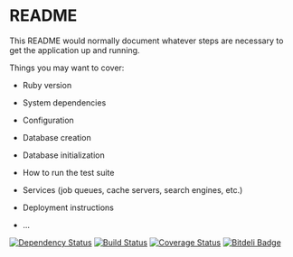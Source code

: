 # README

This README would normally document whatever steps are necessary to get the
application up and running.

Things you may want to cover:

* Ruby version

* System dependencies

* Configuration

* Database creation

* Database initialization

* How to run the test suite

* Services (job queues, cache servers, search engines, etc.)

* Deployment instructions

* ...


[![Dependency Status](https://gemnasium.com/ckazu/sake.png)](https://gemnasium.com/ckazu/sake)
[![Build Status](https://travis-ci.org/ckazu/sake.png?branch=master)](https://travis-ci.org/ckazu/sake)
[![Coverage Status](https://coveralls.io/repos/ckazu/sake/badge.png)](https://coveralls.io/r/ckazu/sake)
[![Bitdeli Badge](https://d2weczhvl823v0.cloudfront.net/ckazu/sake/trend.png)](https://bitdeli.com/free "Bitdeli Badge")
